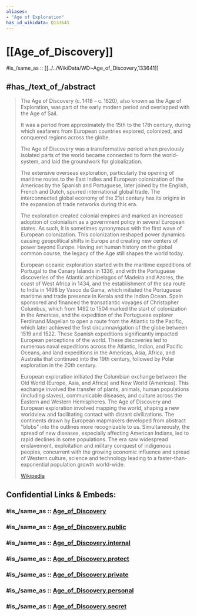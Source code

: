 ```yaml
---
aliases:
- "Age of Exploration"
has_id_wikidata: Q133641
---
```


# [[Age_of_Discovery]] 

#is_/same_as :: [[../../WikiData/WD~Age_of_Discovery,133641]] 

## #has_/text_of_/abstract 

> The Age of Discovery (c. 1418 – c. 1620), also known as the Age of Exploration, 
> was part of the early modern period and overlapped with the Age of Sail. 
> 
> It was a period from approximately the 15th to the 17th century, 
> during which seafarers from European countries explored, colonized, 
> and conquered regions across the globe. 
> 
> The Age of Discovery was a transformative period 
> when previously isolated parts of the world became connected to form the world-system, 
> and laid the groundwork for globalization. 
> 
> The extensive overseas exploration, particularly the opening of maritime routes to the East Indies 
> and European colonization of the Americas by the Spanish and Portuguese, 
> later joined by the English, French and Dutch, spurred international global trade. 
> The interconnected global economy of the 21st century 
> has its origins in the expansion of trade networks during this era.
>
> The exploration created colonial empires 
> and marked an increased adoption of colonialism as a government policy in several European states. 
> As such, it is sometimes synonymous with the first wave of European colonization. 
> This colonization reshaped power dynamics causing geopolitical shifts in Europe 
> and creating new centers of power beyond Europe. 
> Having set human history on the global common course, 
> the legacy of the Age still shapes the world today.
>
> European oceanic exploration started with the maritime expeditions of Portugal to the Canary Islands in 1336, and with the Portuguese discoveries of the Atlantic archipelagos of Madeira and Azores, the coast of West Africa in 1434, and the establishment of the sea route to India in 1498 by Vasco da Gama, which initiated the Portuguese maritime and trade presence in Kerala and the Indian Ocean. Spain sponsored and financed the transatlantic voyages of Christopher Columbus, which from 1492 to 1504 marked the start of colonization in the Americas, and the expedition of the Portuguese explorer Ferdinand Magellan to open a route from the Atlantic to the Pacific, which later achieved the first circumnavigation of the globe between 1519 and 1522. These Spanish expeditions significantly impacted European perceptions of the world. These discoveries led to numerous naval expeditions across the Atlantic, Indian, and Pacific Oceans, and land expeditions in the Americas, Asia, Africa, and Australia that continued into the 19th century, followed by Polar exploration in the 20th century.
>
> European exploration initiated the Columbian exchange between the Old World (Europe, Asia, and Africa) and New World (Americas). This exchange involved the transfer of plants, animals, human populations (including slaves), communicable diseases, and culture across the Eastern and Western Hemispheres. The Age of Discovery and European exploration involved mapping the world, shaping a new worldview and facilitating contact with distant civilizations. The continents drawn by European mapmakers developed from abstract "blobs" into the outlines more recognizable to us. Simultaneously, the spread of new diseases, especially affecting American Indians, led to rapid declines in some populations. The era saw widespread enslavement, exploitation and military conquest of indigenous peoples, concurrent with the growing economic influence and spread of Western culture, science and technology leading to a faster-than-exponential population growth world-wide.
>
> [Wikipedia](https://en.wikipedia.org/wiki/Age%20of%20Discovery) 


## Confidential Links & Embeds: 

### #is_/same_as :: [Age_of_Discovery](/_Standards/Earth/Explorer/Age_of_Discovery.md) 

### #is_/same_as :: [Age_of_Discovery.public](/_public/Earth/Explorer/Age_of_Discovery.public.md) 

### #is_/same_as :: [Age_of_Discovery.internal](/_internal/Earth/Explorer/Age_of_Discovery.internal.md) 

### #is_/same_as :: [Age_of_Discovery.protect](/_protect/Earth/Explorer/Age_of_Discovery.protect.md) 

### #is_/same_as :: [Age_of_Discovery.private](/_private/Earth/Explorer/Age_of_Discovery.private.md) 

### #is_/same_as :: [Age_of_Discovery.personal](/_personal/Earth/Explorer/Age_of_Discovery.personal.md) 

### #is_/same_as :: [Age_of_Discovery.secret](/_secret/Earth/Explorer/Age_of_Discovery.secret.md)

